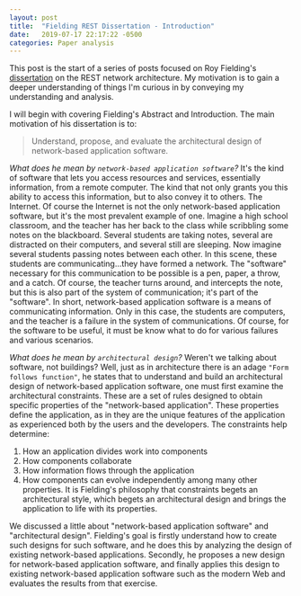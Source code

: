 ```yaml
---
layout: post
title:  "Fielding REST Dissertation - Introduction"
date:   2019-07-17 22:17:22 -0500
categories: Paper analysis
---
```


This post is the start of a series of posts focused on Roy Fielding's [dissertation][fielding-dissertation] on the REST network architecture. My motivation is to gain a deeper understanding of things I'm curious in by conveying my understanding and analysis.

I will begin with covering Fielding's Abstract and Introduction. The main motivation of his dissertation is to:

> Understand, propose, and evaluate the architectural design of network-based application software.

*What does he mean by `network-based application software`?* It's the kind of software that lets you access resources and services, essentially information, from a remote computer. The kind that not only grants you this ability to access this information, but to also convey it to others. The Internet. Of course the Internet is not the only network-based application software, but it's the most prevalent example of one. Imagine a high school classroom, and the teacher has her back to the class while scribbling some notes on the blackboard. Several students are taking notes, several are distracted on their computers, and several still are sleeping. Now imagine several students passing notes between each other. In this scene, these students are communicating...they have formed a network. The "software" necessary for this communication to be possible is a pen, paper, a throw, and a catch. Of course, the teacher turns around, and intercepts the note, but this is also part of the system of communication; it's part of the "software". In short, network-based application software is a means of communicating information. Only in this case, the students are computers, and the teacher is a failure in the system of communications. Of course, for the software to be useful, it must be know what to do for various failures and various scenarios.

*What does he mean by `architectural design`?* Weren't we talking about software, not buildings? Well, just as in architecture there is an adage `"Form follows function"`, he states that to understand and build an architectural design of network-based application software, one must first examine the architectural constraints. These are a set
of rules designed to obtain specific properties of the "network-based application". These properties define the
application, as in they are the unique features of the application as experienced both by the users and the developers.
The constraints help determine:
  1. How an application divides work into components
  2. How components collaborate
  3. How information flows through the application
  4. How components can evolve independently
among many other properties. It is Fielding's philosophy that constraints begets an architectural style, which begets an architectural design and brings the application to life with its properties.

We discussed a little about "network-based application software" and "architectural design". Fielding's goal is firstly understand how to create such designs for such software, and he does this by analyzing the design of existing network-based applications. Secondly, he proposes a new design for network-based application software, and finally applies this design to existing network-based application software such as the modern Web and evaluates the results from that exercise.

[fielding-dissertation]: https://www.ics.uci.edu/~fielding/pubs/dissertation/top.htm
